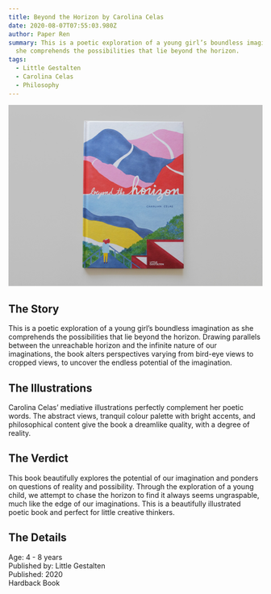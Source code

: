 ```yaml
---
title: Beyond the Horizon by Carolina Celas
date: 2020-08-07T07:55:03.980Z
author: Paper Ren
summary: This is a poetic exploration of a young girl’s boundless imagination as
  she comprehends the possibilities that lie beyond the horizon.
tags:
  - Little Gestalten
  - Carolina Celas
  - Philosophy
---
```

![](/static/img/dscf8475.jpg)

## The Story

This is a poetic exploration of a young girl’s boundless imagination as she comprehends the possibilities that lie beyond the horizon. Drawing parallels between the unreachable horizon and the infinite nature of our imaginations, the book alters perspectives varying from bird-eye views to cropped views, to uncover the endless potential of the imagination.

## The Illustrations

Carolina Celas’ mediative illustrations perfectly complement her poetic words. The abstract views, tranquil colour palette with bright accents, and philosophical content give the book a dreamlike quality, with a degree of reality.

## The Verdict

This book beautifully explores the potential of our imagination and ponders on questions of reality and possibility. Through the exploration of a young child, we attempt to chase the horizon to find it always seems ungraspable, much like the edge of our imaginations. This is a beautifully illustrated poetic book and perfect for little creative thinkers.

## The Details

Age: 4 - 8 years\
Published by: Little Gestalten\
Published: 2020\
Hardback Book